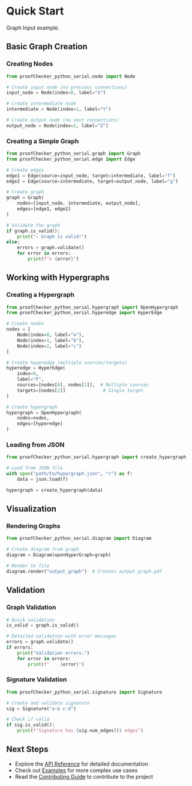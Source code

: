 # Quick Start

Graph Input example.

## Basic Graph Creation

### Creating Nodes

```python
from proofChecker_python_serial.node import Node

# Create input node (no previous connections)
input_node = Node(index=0, label="X")

# Create intermediate node
intermediate = Node(index=1, label="Y")

# Create output node (no next connections)
output_node = Node(index=2, label="Z")
```

### Creating a Simple Graph

```python
from proofChecker_python_serial.graph import Graph
from proofChecker_python_serial.edge import Edge

# Create edges
edge1 = Edge(source=input_node, target=intermediate, label="f")
edge2 = Edge(source=intermediate, target=output_node, label="g")

# Create graph
graph = Graph(
    nodes=[input_node, intermediate, output_node],
    edges=[edge1, edge2]
)

# Validate the graph
if graph.is_valid():
    print("✓ Graph is valid!")
else:
    errors = graph.validate()
    for error in errors:
        print(f"✗ {error}")
```

## Working with Hypergraphs

### Creating a Hypergraph

```python
from proofChecker_python_serial.hypergraph import OpenHypergraph
from proofChecker_python_serial.hyperedge import HyperEdge

# Create nodes
nodes = [
    Node(index=0, label="a"),
    Node(index=1, label="b"),
    Node(index=2, label="c")
]

# Create hyperedge (multiple sources/targets)
hyperedge = HyperEdge(
    index=0,
    label="F",
    sources=[nodes[0], nodes[1]],  # Multiple sources
    targets=[nodes[2]]              # Single target
)

# Create hypergraph
hypergraph = OpenHypergraph(
    nodes=nodes,
    edges=[hyperedge]
)
```

### Loading from JSON

```python
from proofChecker_python_serial.hypergraph import create_hypergraph

# Load from JSON file
with open("path/to/hypergraph.json", "r") as f:
    data = json.load(f)

hypergraph = create_hypergraph(data)
```

## Visualization

### Rendering Graphs

```python
from proofChecker_python_serial.diagram import Diagram

# Create diagram from graph
diagram = Diagram(openHyperGraph=graph)

# Render to file
diagram.render("output_graph")  # Creates output_graph.pdf
```

## Validation

### Graph Validation

```python
# Quick validation
is_valid = graph.is_valid()

# Detailed validation with error messages
errors = graph.validate()
if errors:
    print("Validation errors:")
    for error in errors:
        print(f"  - {error}")
```

### Signature Validation

```python
from proofChecker_python_serial.signature import Signature

# Create and validate signature
sig = Signature("a-b c-d")

# Check if valid
if sig.is_valid():
    print(f"Signature has {sig.num_edges()} edges")
```

## Next Steps

- Explore the [API Reference](../api/node.md) for detailed documentation
- Check out [Examples](../examples.md) for more complex use cases
- Read the [Contributing Guide](../contributing.md) to contribute to the project
